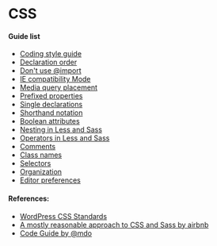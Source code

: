 CSS
===

#### Guide list

 * [Coding style guide](https://github.com/greenoss/Coding-Standards/tree/master/css/coding-style-guide/)
 * [Declaration order](https://github.com/greenoss/Coding-Standards/tree/master/css/declaration-order/)
 * [Don't use @import](https://github.com/greenoss/Coding-Standards/tree/master/css/dont-use-import/)
 * [IE compatibility Mode](https://github.com/greenoss/Coding-Standards/tree/master/css/ie-compatibility-mode/)
 * [Media query placement](https://github.com/greenoss/Coding-Standards/tree/master/css/media-query-placement/)
 * [Prefixed properties](https://github.com/greenoss/Coding-Standards/tree/master/css/prefixed-properties/)
 * [Single declarations](https://github.com/greenoss/Coding-Standards/tree/master/css/single-declarations/)
 * [Shorthand notation](https://github.com/greenoss/Coding-Standards/tree/master/css/shorthand-notation/)
 * [Boolean attributes](https://github.com/greenoss/Coding-Standards/tree/master/css/boolean-attributes/)
 * [Nesting in Less and Sass](https://github.com/greenoss/Coding-Standards/tree/master/css/nesting-in-less-and-sass/)
 * [Operators in Less and Sass](https://github.com/greenoss/Coding-Standards/tree/master/css/operators-in-less-and-sass/)
 * [Comments](https://github.com/greenoss/Coding-Standards/tree/master/css/comments/)
 * [Class names](https://github.com/greenoss/Coding-Standards/tree/master/css/class-names/)
 * [Selectors](https://github.com/greenoss/Coding-Standards/tree/master/css/selectors/)
 * [Organization](https://github.com/greenoss/Coding-Standards/tree/master/css/organization/)
 * [Editor preferences](https://github.com/greenoss/Coding-Standards/tree/master/css/editor-preferences/)

#### References:

 * [WordPress CSS Standards](https://make.wordpress.org/core/handbook/best-practices/coding-standards/css/)
 * [A mostly reasonable approach to CSS and Sass by airbnb](https://github.com/airbnb/css)
 * [Code Guide by @mdo](http://codeguide.co/#css)
